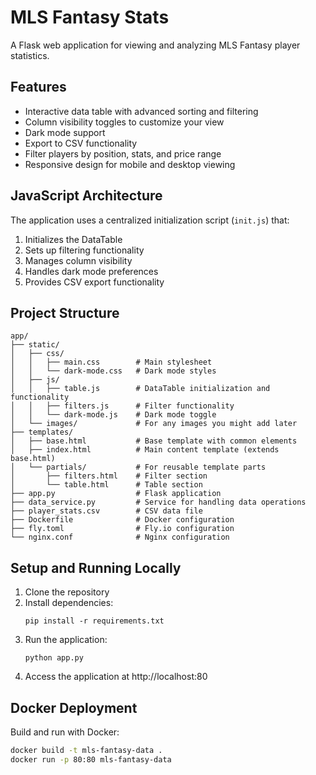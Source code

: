 # MLS Fantasy Stats

A Flask web application for viewing and analyzing MLS Fantasy player statistics.

## Features

- Interactive data table with advanced sorting and filtering
- Column visibility toggles to customize your view
- Dark mode support
- Export to CSV functionality
- Filter players by position, stats, and price range
- Responsive design for mobile and desktop viewing

## JavaScript Architecture

The application uses a centralized initialization script (`init.js`) that:

1. Initializes the DataTable
2. Sets up filtering functionality
3. Manages column visibility
4. Handles dark mode preferences
5. Provides CSV export functionality

## Project Structure

```
app/
├── static/
│   ├── css/
│   │   ├── main.css        # Main stylesheet
│   │   └── dark-mode.css   # Dark mode styles
│   ├── js/
│   │   ├── table.js        # DataTable initialization and functionality
│   │   ├── filters.js      # Filter functionality
│   │   └── dark-mode.js    # Dark mode toggle
│   └── images/             # For any images you might add later
├── templates/
│   ├── base.html           # Base template with common elements
│   ├── index.html          # Main content template (extends base.html)
│   └── partials/           # For reusable template parts
│       ├── filters.html    # Filter section
│       └── table.html      # Table section
├── app.py                  # Flask application
├── data_service.py         # Service for handling data operations
├── player_stats.csv        # CSV data file
├── Dockerfile              # Docker configuration
├── fly.toml                # Fly.io configuration
└── nginx.conf              # Nginx configuration
```

## Setup and Running Locally

1. Clone the repository
2. Install dependencies:
   ```
   pip install -r requirements.txt
   ```
3. Run the application:
   ```
   python app.py
   ```
4. Access the application at http://localhost:80

## Docker Deployment

Build and run with Docker:

```bash
docker build -t mls-fantasy-data .
docker run -p 80:80 mls-fantasy-data
```
